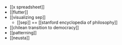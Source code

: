 - [[x spreadsheet]]
- [[flutter]]
- [[visualizing sep]]
  - [[sep]] == [[stanford encyclopedia of philosophy]]
- [[chilean transition to democracy]]
- [[patterning]]
- [[neusta]]
